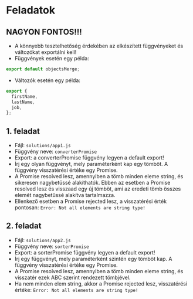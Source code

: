 # Feladatok

## NAGYON FONTOS!!!
- A könnyebb tesztelhetőség érdekében az elkészített függvényeket és változókat 
exportálni kell!
- Függvények esetén egy példa:
```javascript
export default objectsMerge;
```
- Változók esetén egy példa:
```javascript
export {
  firstName,
  lastName,
  job,
};
```

## 1. feladat
- Fájl: `solutions/app1.js`
- Függvény neve: `converterPromise`
- Export: a converterPromise függvény legyen a default export!
- Írj egy olyan függvényt, mely paraméterként kap egy tömböt. A függvény visszatérési értéke egy Promise.  
- A Promise resolved lesz, amennyiben a tömb minden eleme string, és sikeresen nagybetűssé alakíthatók. Ebben az esetben a Promise resolved lesz és visszaad 
egy új tömböt, ami az eredeti tömb összes elemét nagybetűssé alakítva tartalmazza.
- Ellenkező esetben a Promise rejected lesz, a visszatérési érték pontosan: 
`Error: Not all elements are string type!`

## 2. feladat
- Fájl: `solutions/app2.js`
- Függvény neve: `sorterPromise`
- Export: a sorterPromise függvény legyen a default export!
- Írj egy függvényt, mely paraméterként szintén egy tömböt kap. A függvény visszatérési értéke egy Promise.
- A Promise resolved lesz, amennyiben a tömb minden eleme string, és visszatér 
ezek ABC szerint rendezett tömbjével.  
- Ha nem minden elem string, akkor a Promise rejected lesz, visszatérési értéke:
`Error: Not all elements are string type!`
